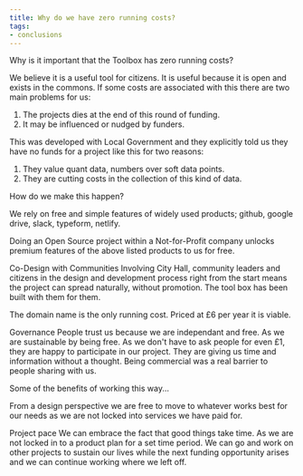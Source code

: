 ```yaml
---
title: Why do we have zero running costs?
tags:
- conclusions
---
```


Why is it important that the Toolbox has zero running costs?

We believe it is a useful tool for citizens. It is useful because it is open and exists in the commons.
If some costs are associated with this there are two main problems for us:
1. The projects dies at the end of this round of funding.
2. It may be influenced or nudged by funders.

This was developed with Local Government and they explicitly told us they have no funds for a project like this for two reasons:
1. They value quant data, numbers over soft data points.
2. They are cutting costs in the collection of this kind of data.

How do we make this happen?

We rely on free and simple features of widely used products; github, google drive, slack, typeform, netlify.

Doing an Open Source project within a Not-for-Profit company unlocks premium features of the above listed products to us for free.

Co-Design with Communities
Involving City Hall, community leaders and citizens in the design and development process right from the start means the project can spread naturally, without promotion. The tool box has been built with them for them.

The domain name is the only running cost. Priced at £6 per year it is viable.

Governance
People trust us because we are independant and free.
As we are sustainable by being free.
As we don't have to ask people for even £1, they are happy to participate in our project. They are giving us time and information without a thought.
Being commercial was a real barrier to people sharing with us.

Some of the benefits of working this way...

From a design perspective we are free to move to whatever works best for our needs as we are not locked into services we have paid for.

Project pace
We can embrace the fact that good things take time. As we are not locked in to a product plan for a set time period. We can go and work on other projects to sustain our lives while the next funding opportunity arises and we can continue working where we left off.
